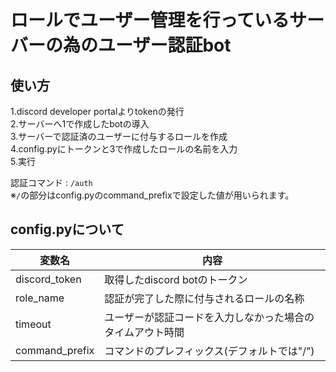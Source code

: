# ロールでユーザー管理を行っているサーバーの為のユーザー認証bot
## 使い方
1.discord developer portalよりtokenの発行  
2.サーバーへ1で作成したbotの導入  
3.サーバーで認証済のユーザーに付与するロールを作成  
4.config.pyにトークンと3で作成したロールの名前を入力  
5.実行  
  
認証コマンド : `/auth`  
※`/`の部分はconfig.pyのcommand_prefixで設定した値が用いられます。  
  
## config.pyについて
|変数名|内容|
|--|--|
|discord_token|取得したdiscord botのトークン|
|role_name|認証が完了した際に付与されるロールの名称|
|timeout|ユーザーが認証コードを入力しなかった場合のタイムアウト時間|
|command_prefix|コマンドのプレフィックス(デフォルトでは"/")|
